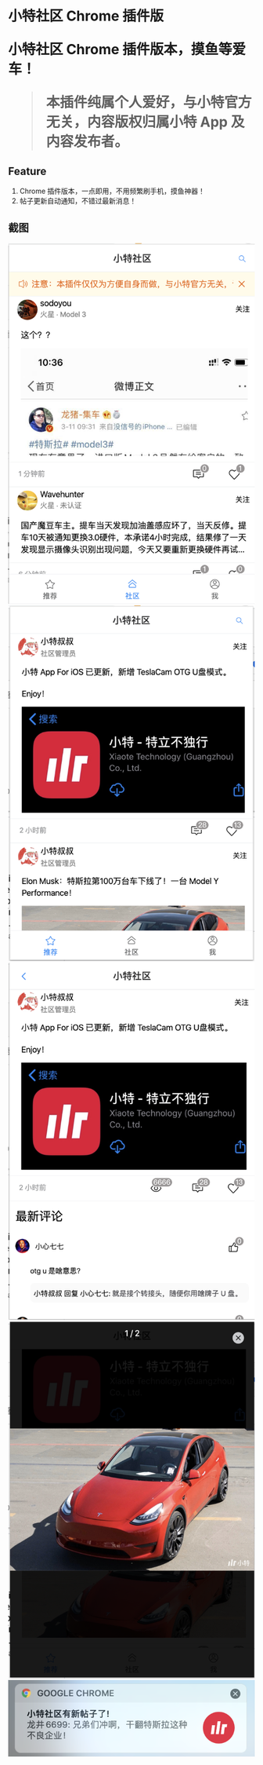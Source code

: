 <h1>小特社区 Chrome 插件版</1>

小特社区 Chrome 插件版本，摸鱼等爱车！


> 本插件纯属个人爱好，与小特官方无关，内容版权归属小特 App 及内容发布者。

## Feature
1. Chrome 插件版本，一点即用，不用频繁刷手机，摸鱼神器！
2. 帖子更新自动通知，不错过最新消息！

## 截图

![](./docs/images/index-page.png)
![](./docs/images/recommend-page.png)
![](./docs/images/comments-page.png)
![](./docs/images/image-preview.png)
![](./docs/images/chrome-notify.png)
